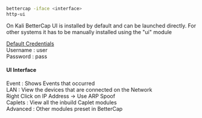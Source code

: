````bash
bettercap -iface <interface>
http-ui
````

On Kali BetterCap UI is installed by default and can be launched directly. For other systems it has to be manually installed using the "ui" module

<u>Default Credentials</u>  
Username : user  
Password : pass

#### UI Interface

Event : Shows Events that occurred  
LAN : View the devices that are connected on the Network  
Right Click on IP Address -> Use ARP Spoof  
Caplets : View all the inbuild Caplet modules  
Advanced : Other modules preset in BetterCap

